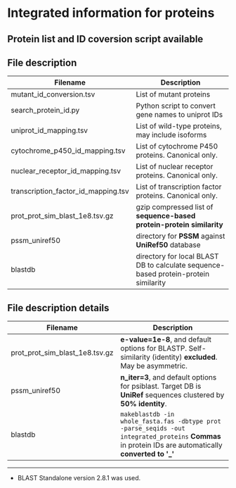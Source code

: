 # Integrated information for proteins

## Protein list and ID coversion script available

## File description
Filename | Description
----------|----------
mutant_id_conversion.tsv | List of mutant proteins 
search_protein_id.py | Python script to convert gene names to uniprot IDs
uniprot_id_mapping.tsv | List of wild-type proteins, may include isoforms
cytochrome_p450_id_mapping.tsv | List of cytochrome P450 proteins. Canonical only.
nuclear_receptor_id_mapping.tsv | List of nuclear receptor proteins. Canonical only.
transcription_factor_id_mapping.tsv | List of transcription factor proteins. Canonical only.
prot_prot_sim_blast_1e8.tsv.gz | gzip compressed list of __sequence-based protein-protein similarity__
pssm_uniref50 | directory for __PSSM__ against __UniRef50__ database
blastdb | directory for local BLAST DB to calculate sequence-based protein-protein similarity

## File description details

Filename | Description
----------|----------
prot_prot_sim_blast_1e8.tsv.gz | __e-value=1e-8__, and default options for BLASTP. Self-similarity (identity) __excluded__. May be asymmetric.
pssm_uniref50 | __n_iter=3__, and default options for psiblast. Target DB is __UniRef__ sequences clustered by __50% identity__.
blastdb | `makeblastdb -in whole_fasta.fas -dbtype prot -parse_seqids -out integrated_proteins` __Commas__ in protein IDs are automatically __converted to '_'__

-------------
* BLAST Standalone version 2.8.1 was used.
